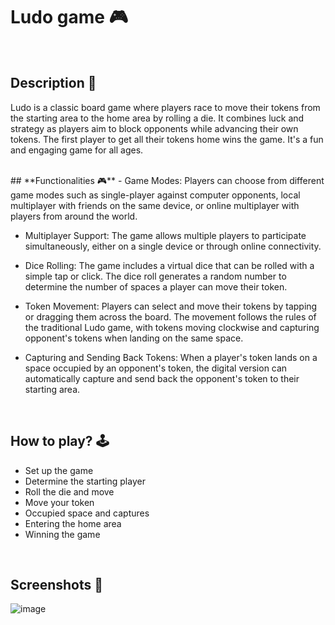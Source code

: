# **Ludo game 🎮** 
<br>

## **Description 📃** 
Ludo is a classic board game where players race to move their tokens from the starting area to the home area by rolling a die. It combines luck and strategy as players aim to block opponents while advancing their own tokens. The first player to get all their tokens home wins the game. It's a fun and engaging game for all ages.


<br>
## **Functionalities 🎮** 
- Game Modes: Players can choose from different game modes such as single-player against computer opponents, local multiplayer with friends on the same device, or online multiplayer with players from around the world.

- Multiplayer Support: The game allows multiple players to participate simultaneously, either on a single device or through online connectivity.


- Dice Rolling: The game includes a virtual dice that can be rolled with a simple tap or click. The dice roll generates a random number to determine the number of spaces a player can move their token.

- Token Movement: Players can select and move their tokens by tapping or dragging them across the board. The movement follows the rules of the traditional Ludo game, with tokens moving clockwise and capturing opponent's tokens when landing on the same space.

- Capturing and Sending Back Tokens: When a player's token lands on a space occupied by an opponent's token, the digital version can automatically capture and send back the opponent's token to their starting area.

<br>

## **How to play? 🕹️**
- Set up the game
- Determine the starting player
- Roll the die and move
- Move your token
- Occupied space and captures
- Entering the home area
- Winning the game


<br>

## **Screenshots 📸**

![image](https://github.com/kunjgit/GameZone/assets/90240653/6dc5e629-acc4-4541-857b-8c96312a10be)

<br>

